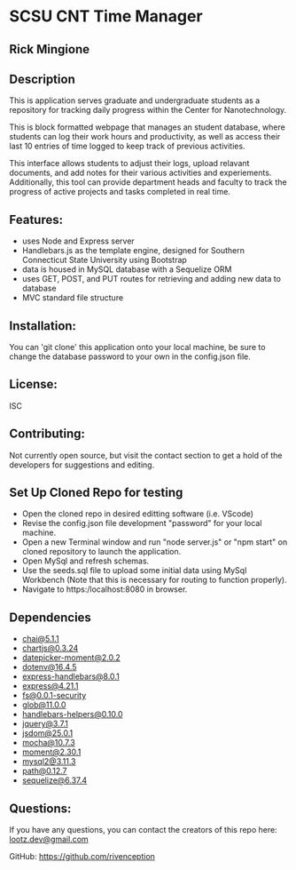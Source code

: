 # SCSU CNT Time Manager
## Rick Mingione

## Description 
 This is application serves graduate and undergraduate students as a repository for tracking daily progress within the Center for Nanotechnology.

 This is block formatted webpage that manages an student database, where students can log their work hours and productivity, as well as access their last 10 entries of time logged to keep track of previous activities.

 This interface allows students to adjust their logs, upload relavant documents, and add notes for their various activities and experiements. Additionally, this tool can provide department heads and faculty to track the progress of active projects and tasks completed in real time.

## Features: 
  
  * uses Node and Express server
​
  * Handlebars.js as the template engine, designed for Southern Connecticut State University using Bootstrap
​
  * data is housed in MySQL database with a Sequelize ORM
​
  * uses GET, POST, and PUT routes for retrieving and adding new data to database
​
  * MVC standard file structure



## Installation:
  You can 'git clone' this application onto your local machine, be sure to change the database password to your own in the config.json file. 
  
## License:
  ISC
  

## Contributing:
Not currently open source, but visit the contact section to get a hold of the developers for suggestions and editing. 

## Set Up Cloned Repo for testing
 * Open the cloned repo in desired editting software (i.e. VScode)
 * Revise the config.json file development "password" for your local machine.
 * Open a new Terminal window and run "node server.js" or "npm start" on cloned repository to launch the application.
 * Open MySql and refresh schemas.
 * Use the seeds.sql file to upload some initial data using MySql Workbench (Note that this is necessary for routing to function properly).
 * Navigate to https:/localhost:8080 in browser.
 
## Dependencies
 * chai@5.1.1
 * chartjs@0.3.24
 * datepicker-moment@2.0.2
 * dotenv@16.4.5
 * express-handlebars@8.0.1
 * express@4.21.1
 * fs@0.0.1-security
 * glob@11.0.0
 * handlebars-helpers@0.10.0
 * jquery@3.7.1
 * jsdom@25.0.1
 * mocha@10.7.3
 * moment@2.30.1
 * mysql2@3.11.3
 * path@0.12.7
 * sequelize@6.37.4

## Questions: 
If you have any questions, you can contact the creators of this repo here: 
[lootz.dev@gmail.com](lootz.dev@gmail.com)

GitHub: https://github.com/rivenception

<!-- ## Screenshots 

<img width="1177" alt="Screen Shot 2020-11-21 at 9 53 02 PM" src="https://user-images.githubusercontent.com/68867054/99892581-27ad5000-2c44-11eb-8e60-3af39a719361.png">


<img width="1179" alt="Screen Shot 2020-11-21 at 9 53 27 PM" src="https://user-images.githubusercontent.com/68867054/99892594-50cde080-2c44-11eb-8fe9-9992573e1340.png">


<img width="1044" alt="Screen Shot 2020-11-21 at 9 59 08 PM" src="https://user-images.githubusercontent.com/68867054/99892637-d782bd80-2c44-11eb-8a02-5cbeb8e7e0ec.png"> -->

<!-- ## Submission on BCS 

Heroku Deployed Link: https://intense-badlands-45869.herokuapp.com/  -->
